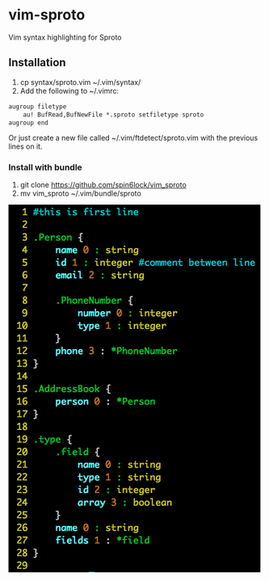 # vim-sproto

Vim syntax highlighting for Sproto

## Installation
1. cp syntax/sproto.vim ~/.vim/syntax/
2. Add the following to ~/.vimrc:

```vim
augroup filetype
    au! BufRead,BufNewFile *.sproto setfiletype sproto
augroup end
```
Or just create a new file called ~/.vim/ftdetect/sproto.vim with the previous lines on it.

### Install with bundle
1. git clone https://github.com/spin6lock/vim_sproto
2. mv vim_sproto ~/.vim/bundle/sproto

![Alt text](vim_sproto_screenshot.png?raw=true "screenshot")


